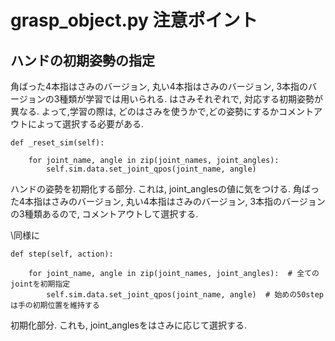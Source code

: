 # grasp_object.py 注意ポイント

## ハンドの初期姿勢の指定
角ばった4本指はさみのバージョン, 丸い4本指はさみのバージョン, 3本指のバージョンの3種類が学習では用いられる. はさみそれぞれで, 対応する初期姿勢が異なる. よって,学習の際は, どのはさみを使うかで,どの姿勢にするかコメントアウトによって選択する必要がある.

```
def _reset_sim(self):

    for joint_name, angle in zip(joint_names, joint_angles):
        self.sim.data.set_joint_qpos(joint_name, angle)
```
ハンドの姿勢を初期化する部分.
これは, joint_anglesの値に気をつける. 角ばった4本指はさみのバージョン, 丸い4本指はさみのバージョン, 3本指のバージョンの3種類あるので, コメントアウトして選択する.

\同様に

```
def step(self, action):

    for joint_name, angle in zip(joint_names, joint_angles):  # 全てのjointを初期指定
        self.sim.data.set_joint_qpos(joint_name, angle)  # 始めの50stepは手の初期位置を維持する
```
初期化部分. これも, joint_anglesをはさみに応じて選択する.
